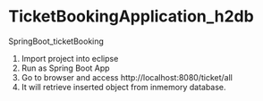 # TicketBookingApplication_h2db
SpringBoot_ticketBooking 

1) Import project into eclipse 
2) Run as Spring Boot App
3) Go to browser and access http://localhost:8080/ticket/all
4) It will retrieve inserted object from inmemory database.
